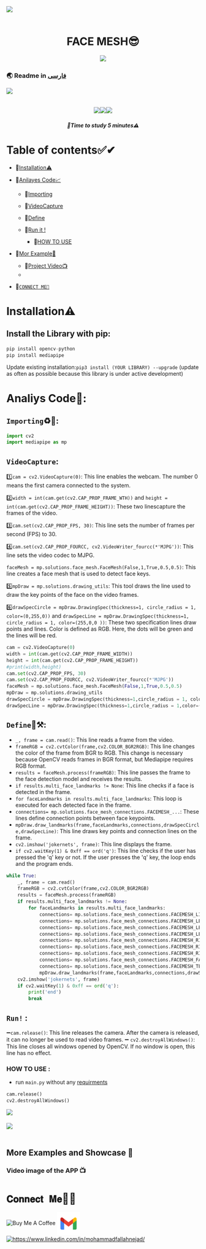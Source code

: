 <img src="https://user-images.githubusercontent.com/73097560/115834477-dbab4500-a447-11eb-908a-139a6edaec5c.gif"><br><br>
<h1 align="center">FACE MESH😎</h1>

<p align="center">
<img src="https://github.com/jokernets/facemesh/blob/main/images.jpeg">
</p>


### 🌏 Readme in [فارسی](https://github.com/jokernets/facemesh/blob/main/Fa.md)


<img src="https://user-images.githubusercontent.com/73097560/115834477-dbab4500-a447-11eb-908a-139a6edaec5c.gif"><br><br>
<p align="center">
<img src="https://img.shields.io/badge/language-python-blue?style"/><img src="https://img.shields.io/github/stars/jokernets/audiotoplot"/><img src="https://img.shields.io/github/forks/jokernets/audiotoplot"/>
</p>

   


<h5 align="center">🛑Time to study 5 minutes⚠</h5>

Table of contents✅✔
=================

<!--ts-->
   * 🔸[Installation⚠](#installation)

   * 🔸[Anilayes Code📈](#analiys-code-)
     * 🥇[Importing](#importing)
     * 🥇[VideoCapture](#set-variable)
     * 🥇[Define](#audio-input)
     * 🥇[Run it !](#set-plot)

       * 🤍[HOW TO USE](#how-to-use-) 
  
   * 🔸[Mor Example💯](#more-examples-and-showcase-)
     * 🥇[Project Video📺](#video-image-of-the-app-)
     * 
   * 🎁[`CONNECT ME🎃`](#connect-me)
<!--te-->

# Installation⚠

## Install the Library with pip:

```python
pip install opencv-python
pip install mediapipe
```
Update existing installation:`pip3 install (YOUR LIBRARY) --upgrade`
(update as often as possible because this library is under active development)

# Analiys Code🎃:

## `Importing`♻🔰:

```python
import cv2
import mediapipe as mp
```
## `VideoCapture`:
1️⃣`cam = cv2.VideoCapture(0)`: This line enables the webcam. The number 0 means the first camera connected to the system.

2️⃣`width = int(cam.get(cv2.CAP_PROP_FRAME_WTH))` and `height = int(cam.get(cv2.CAP_PROP_FRAME_HEIGHT))`: These two linescapture the frames of the video.

3️⃣`cam.set(cv2.CAP_PROP_FPS, 30)`: This line sets the number of frames per second (FPS) to 30.

4️⃣`cam.set(cv2.CAP_PROP_FOURCC, cv2.VideoWriter_fourcc(*'MJPG'))`: This line sets the video codec to MJPG.

`faceMesh = mp.solutions.face_mesh.FaceMesh(False,1,True,0.5,0.5)`: This line creates a face mesh that is used to detect face keys.

5️⃣`mpDraw = mp.solutions.drawing_utils`: This tool draws the line used to draw the key points of the face on the video frames.

6️⃣`drawSpecCircle = mpDraw.DrawingSpec(thickness=1, circle_radius = 1, color=(0,255,0))` and `drawSpecLine = mpDraw.DrawingSpec(thickness=1, circle_radius = 1, color=(255,0,0 ))`: These two specification lines draw points and lines. Color is defined as RGB. Here, the dots will be green and the lines will be red.
```python
cam = cv2.VideoCapture(0)
width = int(cam.get(cv2.CAP_PROP_FRAME_WIDTH))
height = int(cam.get(cv2.CAP_PROP_FRAME_HEIGHT))
#print(width,height)
cam.set(cv2.CAP_PROP_FPS, 30)
cam.set(cv2.CAP_PROP_FOURCC, cv2.VideoWriter_fourcc(*'MJPG'))
faceMesh = mp.solutions.face_mesh.FaceMesh(False,1,True,0.5,0.5)
mpDraw = mp.solutions.drawing_utils
drawSpecCircle = mpDraw.DrawingSpec(thickness=1,circle_radius = 1, color=(0,255,0))
drawSpecLine = mpDraw.DrawingSpec(thickness=1,circle_radius = 1,color=(255,0,0))
```
## `Define`🔧⚒️:
- `_, frame = cam.read()`: This line reads a frame from the video.
- `frameRGB = cv2.cvtColor(frame,cv2.COLOR_BGR2RGB)`: This line changes the color of the frame from BGR to RGB. This change is necessary because OpenCV reads frames in BGR format, but Mediapipe requires RGB format.
- `results = faceMesh.process(frameRGB)`: This line passes the frame to the face detection model and receives the results.
- `if results.multi_face_landmarks != None`: This line checks if a face is detected in the frame.
- `for faceLandmarks in results.multi_face_landmarks`: This loop is executed for each detected face in the frame.
- `connections= mp.solutions.face_mesh_connections.FACEMESH_...`: These lines define connection points between face keypoints.
- `mpDraw.draw_landmarks(frame,faceLandmarks,connections,drawSpecCircle,drawSpecLine)`: This line draws key points and connection lines on the frame.
- `cv2.imshow('jokernets', frame)`: This line displays the frame.
- `if cv2.waitKey(1) & 0xff == ord('q')`: This line checks if the user has pressed the 'q' key or not. If the user presses the 'q' key, the loop ends and the program ends.
```python
while True:
    _, frame = cam.read()
    frameRGB = cv2.cvtColor(frame,cv2.COLOR_BGR2RGB)
    results = faceMesh.process(frameRGB)
    if results.multi_face_landmarks != None:
        for faceLandmarks in results.multi_face_landmarks:
            connections= mp.solutions.face_mesh_connections.FACEMESH_LIPS
            connections= mp.solutions.face_mesh_connections.FACEMESH_LEFT_EYE
            connections= mp.solutions.face_mesh_connections.FACEMESH_LEFT_IRIS
            connections= mp.solutions.face_mesh_connections.FACEMESH_LEFT_EYEBROW
            connections= mp.solutions.face_mesh_connections.FACEMESH_RIGHT_EYE
            connections= mp.solutions.face_mesh_connections.FACEMESH_RIGHT_IRIS
            connections= mp.solutions.face_mesh_connections.FACEMESH_RIGHT_EYEBROW
            connections= mp.solutions.face_mesh_connections.FACEMESH_FACE_OVAL
            connections= mp.solutions.face_mesh_connections.FACEMESH_TESSELATION
            mpDraw.draw_landmarks(frame,faceLandmarks,connections,drawSpecCircle,drawSpecLine)
    cv2.imshow('jokernets', frame)
    if cv2.waitKey(1) & 0xff == ord('q'):
        print('end')
        break
```
## `Run!` :  
➖`cam.release()`: This line releases the camera. After the camera is released, it can no longer be used to read video frames.
➖ `cv2.destroyAllWindows()`: This line closes all windows opened by OpenCV. If no window is open, this line has no effect.
### HOW TO USE :
- run `main.py` without any [requirments](https://github.com/jokernets/facemesh/requirments.md)

```python
cam.release()
cv2.destroyAllWindows()
```
<img src="https://user-images.githubusercontent.com/73097560/115834477-dbab4500-a447-11eb-908a-139a6edaec5c.gif"><br><br><img src="https://user-images.githubusercontent.com/73097560/115834477-dbab4500-a447-11eb-908a-139a6edaec5c.gif"><br><br>




## More Examples and Showcase 👑

### Video image of the APP 📺


# `𝐂𝐨𝐧𝐧𝐞𝐜𝐭 𝐌𝐞`🎈🎃

<a herf="https://www.buymeacoffee.com/jokernets"><img src="https://cdn.buymeacoffee.com/buttons/v2/arial-yellow.png" alt="Buy Me A Coffee" width="180px">
<a href="mailto:joker.until33@gmail.com"><img align="center" width="60px" src="https://github.com/edent/SuperTinyIcons/raw/master/images/svg/gmail.svg" style="max-width: 100%;"></a><a href="https://www.linkedin.com/" target="blank"><img align="center" src="https://raw.githubusercontent.com/rahuldkjain/github-profile-readme-generator/master/src/images/icons/Social/linked-in-alt.svg" alt="https://www.linkedin.com/in/mohammadfallahnejad/" height="40" width="60" /></a>
